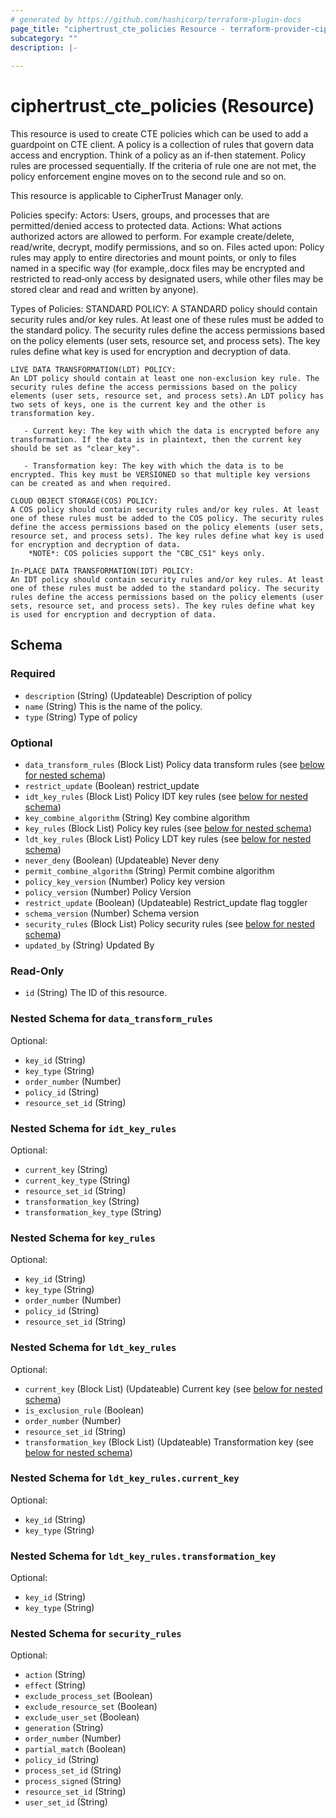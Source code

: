 ```yaml
---
# generated by https://github.com/hashicorp/terraform-plugin-docs
page_title: "ciphertrust_cte_policies Resource - terraform-provider-ciphertrust"
subcategory: ""
description: |-
  
---
```


# ciphertrust_cte_policies (Resource)

This resource is used to create CTE policies which can be used to add a guardpoint on CTE client. A policy is a collection of rules that govern data access and encryption. Think of a policy as an if-then statement. Policy rules are processed sequentially. If the criteria of rule one are not met, the policy enforcement engine moves on to the second rule and so on.

This resource is applicable to CipherTrust Manager only.

Policies specify:
    Actors:             Users, groups, and processes that are permitted/denied access to protected data.
    Actions:            What actions authorized actors are allowed to perform. For example create/delete, read/write, decrypt, modify permissions, and so on.
    Files acted upon:   Policy rules may apply to entire directories and mount points, or only to files named in a specific way (for example,.docx files may be encrypted and restricted to read‐only access by designated users, while other files may be stored clear and read and written by anyone).

Types of Policies:
    STANDARD POLICY:
    A STANDARD policy should contain security rules and/or key rules. At least one of these rules must be added to the standard policy. The security rules define the access permissions based on the policy elements (user sets, resource set, and process sets). The key rules define what key is used for encryption and decryption of data.
            
    LIVE DATA TRANSFORMATION(LDT) POLICY:
    An LDT policy should contain at least one non-exclusion key rule. The security rules define the access permissions based on the policy elements (user sets, resource set, and process sets).An LDT policy has two sets of keys, one is the current key and the other is transformation key.

       - Current key: The key with which the data is encrypted before any transformation. If the data is in plaintext, then the current key should be set as "clear_key".

       - Transformation key: The key with which the data is to be encrypted. This key must be VERSIONED so that multiple key versions can be created as and when required.

    CLOUD OBJECT STORAGE(COS) POLICY:
    A COS policy should contain security rules and/or key rules. At least one of these rules must be added to the COS policy. The security rules define the access permissions based on the policy elements (user sets, resource set, and process sets). The key rules define what key is used for encryption and decryption of data.    
        *NOTE*: COS policies support the "CBC_CS1" keys only.

    In-PLACE DATA TRANSFORMATION(IDT) POLICY:
    An IDT policy should contain security rules and/or key rules. At least one of these rules must be added to the standard policy. The security rules define the access permissions based on the policy elements (user sets, resource set, and process sets). The key rules define what key is used for encryption and decryption of data.



<!-- schema generated by tfplugindocs -->
## Schema

### Required

- `description` (String) (Updateable) Description of policy
- `name` (String) This is the name of the policy.
- `type` (String) Type of policy

### Optional

- `data_transform_rules` (Block List) Policy data transform rules (see [below for nested schema](#nestedblock--data_transform_rules))
- `restrict_update` (Boolean) restrict_update
- `idt_key_rules` (Block List) Policy IDT key rules (see [below for nested schema](#nestedblock--idt_key_rules))
- `key_combine_algorithm` (String) Key combine algorithm
- `key_rules` (Block List) Policy key rules (see [below for nested schema](#nestedblock--key_rules))
- `ldt_key_rules` (Block List) Policy LDT key rules (see [below for nested schema](#nestedblock--ldt_key_rules))
- `never_deny` (Boolean) (Updateable) Never deny
- `permit_combine_algorithm` (String) Permit combine algorithm
- `policy_key_version` (Number) Policy key version
- `policy_version` (Number) Policy Version
- `restrict_update` (Boolean) (Updateable) Restrict_update flag toggler
- `schema_version` (Number) Schema version
- `security_rules` (Block List) Policy security rules (see [below for nested schema](#nestedblock--security_rules))
- `updated_by` (String) Updated By

### Read-Only

- `id` (String) The ID of this resource.

<a id="nestedblock--data_transform_rules"></a>
### Nested Schema for `data_transform_rules`

Optional:

- `key_id` (String)
- `key_type` (String)
- `order_number` (Number)
- `policy_id` (String)
- `resource_set_id` (String)


<a id="nestedblock--idt_key_rules"></a>
### Nested Schema for `idt_key_rules`

Optional:

- `current_key` (String)
- `current_key_type` (String)
- `resource_set_id` (String)
- `transformation_key` (String)
- `transformation_key_type` (String)


<a id="nestedblock--key_rules"></a>
### Nested Schema for `key_rules`

Optional:

- `key_id` (String)
- `key_type` (String)
- `order_number` (Number)
- `policy_id` (String)
- `resource_set_id` (String)


<a id="nestedblock--ldt_key_rules"></a>
### Nested Schema for `ldt_key_rules`

Optional:

- `current_key` (Block List) (Updateable) Current key (see [below for nested schema](#nestedblock--ldt_key_rules--current_key))
- `is_exclusion_rule` (Boolean)
- `order_number` (Number)
- `resource_set_id` (String)
- `transformation_key` (Block List) (Updateable) Transformation key (see [below for nested schema](#nestedblock--ldt_key_rules--transformation_key))

<a id="nestedblock--ldt_key_rules--current_key"></a>
### Nested Schema for `ldt_key_rules.current_key`

Optional:

- `key_id` (String)
- `key_type` (String)


<a id="nestedblock--ldt_key_rules--transformation_key"></a>
### Nested Schema for `ldt_key_rules.transformation_key`

Optional:

- `key_id` (String)
- `key_type` (String)



<a id="nestedblock--security_rules"></a>
### Nested Schema for `security_rules`

Optional:

- `action` (String)
- `effect` (String)
- `exclude_process_set` (Boolean)
- `exclude_resource_set` (Boolean)
- `exclude_user_set` (Boolean)
- `generation` (String)
- `order_number` (Number)
- `partial_match` (Boolean)
- `policy_id` (String)
- `process_set_id` (String)
- `process_signed` (String)
- `resource_set_id` (String)
- `user_set_id` (String)
